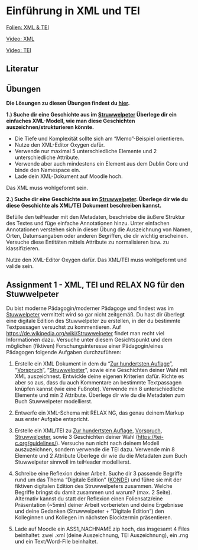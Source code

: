 # Einführung in XML und TEI

[Folien: XML & TEI](https://docs.google.com/presentation/d/1fl0mrNu-NYNPvR9EhfEAedEdb8qoTlE-vXvN0PnKsis/edit?usp=sharing)

[Video: XML](https://youtu.be/1ap-zO_bTMs)

[Video: TEI](https://youtu.be/j0VwsoGEfrk)

## Literatur

## Übungen

**Die Lösungen zu diesen Übungen findest du [hier](https://github.com/chpollin/Teaching/tree/master/TTT/TTT_1_XML_TEI/Uebungen).**

**1.) Suche dir eine Geschichte aus im [Struwwelpeter](https://de.wikisource.org/wiki/Der_Struwwelpeter) Überlege dir ein einfaches XML-Modell, wie man diese Geschichten auszeichnen/strukturieren könnte.**

- Die Tiefe und Komplexität sollte sich am “Memo”-Beispiel orientieren.
- Nutze den XML-Editor Oxygen dafür. 
- Verwende nur maximal 5 unterschiedliche Elemente und 2 unterschiedliche Attribute.
- Verwende aber auch mindestens ein Element aus dem Dublin Core und binde den Namespace ein. 
- Lade dein XML-Dokument auf Moodle hoch.

Das XML muss wohlgeformt sein.

**2.) Suche dir eine Geschichte aus im [Struwwelpeter](https://de.wikisource.org/wiki/Der_Struwwelpeter). Überlege dir wie du diese Geschichte als XML/TEI Dokument beschreiben kannst.**  

Befülle den teiHeader mit den Metadaten, beschriebe die äußere Struktur  des Textes und füge einfache Annotationen hinzu. Unter einfachen  Annotationen verstehen sich in dieser Übung die Auszeichnung von Namen,  Orten, Datumsangaben oder anderen Begriffen, die dir wichtig erscheinen. Versuche diese Entitäten mittels Attribute zu normalisieren bzw. zu  klassifizieren. 

Nutze den XML-Editor Oxygen dafür. Das XML/TEI muss wohlgeformt und valide sein.

## Assignment 1 - XML, TEI und RELAX NG für den Stuwwelpeter

Du bist moderne Pädagogin/moderner Pädagoge und findest was im [Stuwwelpeter](https://de.wikipedia.org/wiki/Struwwelpeter) vermittelt wird so gar nicht zeitgemäß. Du hast dir überlegt eine digitale Edition des Stuwwelpeter zu erstellen, in der du  bestimmte Textpassagen versuchst zu kommentieren. Auf https://de.wikipedia.org/wiki/Struwwelpeter findet man recht viel Informationen dazu. Versuche unter diesem Gesichtspunkt und dem möglichen (fiktiven) Forschungsinteresse einer Pädagogin/eines Pädagogen folgende Aufgaben durchzuführen: 

1. Erstelle ein XML Dokument in dem du “[Zur hundertsten Auflage](https://de.wikisource.org/wiki/Der_Struwwelpeter/Zur_hundertsten_Auflage)”, “[Vorspruch](https://de.wikisource.org/wiki/Der_Struwwelpeter/Vorspruch)”, “[Struwwelpeter](https://de.wikisource.org/wiki/Der_Struwwelpeter/Struwwelpeter)”, sowie eine Geschichten deiner Wahl mit XML auszeichnest. Entwickle deine eigenen Kriterien dafür. Richte es aber so aus, dass du auch Kommentare an bestimmte Textpassagen knüpfen kannst (wie eine Fußnote). Verwende min 8 unterschiedliche Elemente und min 2 Attribute. Überlege dir wie du die Metadaten zum Buch Stuwwelpeter modellierst.
2. Entwerfe ein XML-Schema mit RELAX NG, das genau deinem Markup aus erster Aufgabe entspricht.
3. Erstelle ein XML/TEI zu [Zur hundertsten Auflage](https://de.wikisource.org/wiki/Der_Struwwelpeter/Zur_hundertsten_Auflage), [Vorspruch](https://de.wikisource.org/wiki/Der_Struwwelpeter/Vorspruch), [Struwwelpeter](https://de.wikisource.org/wiki/Der_Struwwelpeter/Struwwelpeter), sowie 3 Geschichten deiner Wahl (https://tei-c.org/guidelines/). Versuche nun nicht nach deinem Modell auszuzeichnen, sondern verwende die TEI dazu. Verwende min 8 Elemente und 2 Attribute Überlege dir wie du die Metadaten zum Buch Stuwwelpeter sinnvoll im teiHeader modellierst.

4. Schreibe eine Reflexion deiner Arbeit. Suche dir 3 passende Begriffe rund um das Thema “Digitale Edition” ([KONDE](https://www.digitale-edition.at/archive/objects/context:konde/methods/sdef:Context/get?mode=terms)) und führe sie mit der fiktiven digitalen Edition des Struwwelpeters zusammen. Welche Begriffe bringst du damit zusammen und warum?  (max. 2 Seite).
Alternativ kannst du statt der Reflexion einen Foliensatz/eine Präsentation (~5min) deiner Arbeit vorberieten und deine Ergebnisse und deine Gedanken (Struwwelpeter + “Digitale Edition”) den Kolleginnen und Kollegen im nächsten Blocktermin präsentieren.
5. Lade auf Moodle ein ASS1_NACHNAME.zip hoch, das insgesamt 4 Files beinhaltet: zwei .xml (deine Auszeichnung, TEI Auszeichnung), ein .rng und ein Text/Word-File beinhaltet.


